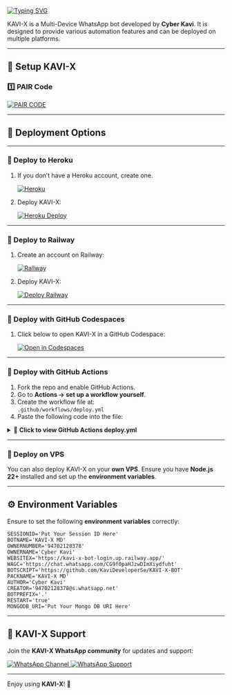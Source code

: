 ﻿[![Typing SVG](https://readme-typing-svg.demolab.com?font=Fira+Code&center=true&size=60&pause=1000&width=435&height=100&lines=KAVI-X+MD)](https://git.io/typing-svg)

KAVI-X is a Multi-Device WhatsApp bot developed by **Cyber Kavi**. It is designed to provide various automation features and can be deployed on multiple platforms.

---

## 🔧 Setup KAVI-X

### 1️⃣ PAIR Code

<a href='https://kavi-x-bot-login.up.railway.app/' target="_blank">
<img alt='PAIR CODE' src='https://img.shields.io/badge/PAIR_CODE-100000?style=for-the-badge&logo=scan&logoColor=white&labelColor=black&color=black'/>
</a>

---

## 🚀 Deployment Options

---

### 🔹 Deploy to **Heroku**
1. If you don’t have a Heroku account, create one.
   
   <a href='https://signup.heroku.com/' target="_blank">
   <img alt='Heroku' src='https://img.shields.io/badge/-Create-black?style=for-the-badge&logo=heroku&logoColor=white'/>
   </a>

2. Deploy KAVI-X:
   
   <a href='https://www.heroku.com/' target="_blank">
   <img alt='Heroku Deploy' src='https://img.shields.io/badge/-Deploy-black?style=for-the-badge&logo=heroku&logoColor=white'/>
   </a>

---

### 🔹 Deploy to **Railway**
1. Create an account on Railway:
   
   <a href='https://railway.app/login' target="_blank">
   <img alt='Railway' src='https://img.shields.io/badge/-Create-black?style=for-the-badge&logo=railway&logoColor=white'/>
   </a>

2. Deploy KAVI-X:
   
   <a href='https://railway.com/' target="_blank">
   <img alt='Deploy Railway' src='https://img.shields.io/badge/-Deploy-black?style=for-the-badge&logo=railway&logoColor=white'/>
   </a>

---

### 🔹 Deploy with **GitHub Codespaces**
1. Click below to open KAVI-X in a GitHub Codespace:

   <a href="https://github.com/codespaces/new?hide_repo_select=true&repo=KaviDeveloperSe/KAVI-X-BOT" target="_blank">
   <img alt="Open in Codespaces" src="https://img.shields.io/badge/Open%20in%20GitHub%20Codespaces-121013?style=for-the-badge&logo=github&logoColor=white"/>
   </a>

---

### 🔹 Deploy with **GitHub Actions**

1. Fork the repo and enable GitHub Actions.  
2. Go to **Actions → set up a workflow yourself**.  
3. Create the workflow file at:  
   `.github/workflows/deploy.yml`  
4. Paste the following code into the file:

<details>
<summary>📜 <strong>Click to view GitHub Actions deploy.yml</strong></summary>

```yaml
name: Node.js CI

on:
  push:
    branches:
      - main
  pull_request:
    branches:
      - main

concurrency:
  group: ${{ github.workflow }}-${{ github.ref }}
  cancel-in-progress: true

jobs:
  build:
    runs-on: ubuntu-latest

    strategy:
      matrix:
        node-version: [20.x]

    steps:
      - name: Checkout repository
        uses: actions/checkout@v3

      - name: Set up Node.js
        uses: actions/setup-node@v3
        with:
          node-version: ${{ matrix.node-version }}

      - name: Clean dependencies and install specific versions
        run: |
          rm -rf node_modules package-lock.json
          npm install cheerio@1.0.0-rc.12 css-select@5.1.0 --legacy-peer-deps

      - name: Install remaining dependencies
        run: npm install --legacy-peer-deps

      - name: Start application
        run: npm start
```
</details>

---

### 🔹 Deploy on **VPS**
You can also deploy KAVI-X on your **own VPS**. Ensure you have **Node.js 22+** installed and set up the **environment variables**.

---

## ⚙️ Environment Variables
Ensure to set the following **environment variables** correctly:

```env
SESSIONID='Put Your Session ID Here'
BOTNAME='KAVI-X MD'
OWNERNUMBER='94702128378'
OWNERNAME='Cyber Kavi'
WEBSITEX='https://kavi-x-bot-login.up.railway.app/'
WAGC='https://chat.whatsapp.com/CG9f0paHJzwDImXiydfuht'
BOTSCRIPT='https://github.com/KaviDeveloperSe/KAVI-X-BOT'
PACKNAME='KAVI-X MD'
AUTHOR='Cyber Kavi'
CREATOR='94702128378@s.whatsapp.net'
BOTPREFIX='.'
RESTART='true'
MONGODB_URI='Put Your Mongo DB URI Here'
```
---

## 🔗 KAVI-X Support

Join the **KAVI-X WhatsApp community** for updates and support:

<a href="https://whatsapp.com/channel/0029VajVe7sC1FuI2qVvRM1R">
<img alt="WhatsApp Channel" src="https://img.shields.io/badge/-Whatsapp%20Channel-white?style=for-the-badge&logo=whatsapp&logoColor=black"/>
</a>

<a href="https://chat.whatsapp.com/CG9f0paHJzwDImXiydfuht">
<img alt="WhatsApp Support" src="https://img.shields.io/badge/WhatsApp-25D366?style=for-the-badge&logo=whatsapp&logoColor=white"/>
</a>

---

Enjoy using **KAVI-X**! 🚀
